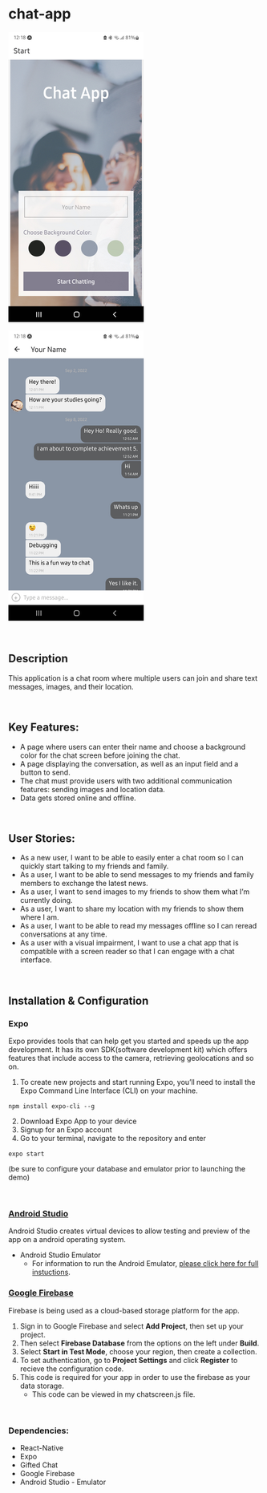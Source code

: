 # chat-app


![Chat-App](public/Chat-App.png)

![Chat-Screen](public/Chat-Screen.png)

<br>

## Description

This application is a chat room where multiple users can join and share text messages, images, and their location.

<br>

## Key Features:
* A page where users can enter their name and choose a background color for the chat screen
before joining the chat.
* A page displaying the conversation, as well as an input field and a button to send.
* The chat must provide users with two additional communication features: sending images
and location data.
* Data gets stored online and offline.

<br>

## User Stories:

* As a new user, I want to be able to easily enter a chat room so I can quickly start talking to my
friends and family.
* As a user, I want to be able to send messages to my friends and family members to exchange
the latest news.
* As a user, I want to send images to my friends to show them what I’m currently doing.
* As a user, I want to share my location with my friends to show them where I am.
* As a user, I want to be able to read my messages offline so I can reread conversations at any
time.
* As a user with a visual impairment, I want to use a chat app that is compatible with a screen
reader so that I can engage with a chat interface.

<br>

## Installation & Configuration
### Expo
Expo provides tools that can help get you started and speeds up the app development. It has its own SDK(software development kit) which offers features that include access to the camera, retrieving geolocations and so on. 

1. To create new projects and start running Expo, you’ll need to install the Expo Command Line Interface (CLI) on your machine.
```
npm install expo-cli --g
```
2. Download Expo App to your device 
3. Signup for an Expo account
4. Go to your terminal, navigate to the repository and enter 
```
expo start
```
(be sure to configure your database and emulator prior to launching the demo)

<br>

### [Android Studio](https://developer.android.com/studio)
Android Studio creates virtual devices to allow testing and preview of the app on a android operating system.

* Android Studio Emulator <br>
   * For information to run the Android Emulator, [please click here for full instuctions](https://developer.android.com/studio/run/emulator). 
 
### [Google Firebase](https://firebase.google.com/)

Firebase is being used as a cloud-based storage platform for the app.

1. Sign in to Google Firebase and select **Add Project**, then set up your project.
2. Then select **Firebase Database** from the options on the left under **Build**.
3. Select **Start in Test Mode**, choose your region, then create a collection.
4. To set authentication, go to **Project Settings** and click **Register** to recieve the configuration code.
5. This code is required for your app in order to use the firebase as your data storage.
   * This code can be viewed in my chatscreen.js file.  

<br>

### Dependencies: 
* React-Native
* Expo
* Gifted Chat
* Google Firebase
* Android Studio - Emulator
